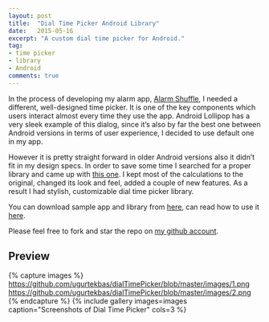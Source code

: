 ```yaml
---
layout: post
title:  "Dial Time Picker Android Library"
date:   2015-05-16
excerpt: "A custom dial time picker for Android."
tag:
- time picker
- library
- Android
comments: true
---
```

In the process of developing my alarm app, [Alarm Shuffle](https://play.google.com/store/apps/details?id=com.ugurtekbas.alarmshuffle), I needed a different, well-designed time picker. It is one of the key components which users interact almost every time they use the app. Android Lollipop has a very sleek example of this dialog, since it’s also by far the best one between Android versions in terms of user experience, I decided to use default one in my app.

However it is pretty straight forward in older Android versions also it didn’t fit in my design specs. In order to save some time I searched for a proper library and came up with [this one](https://github.com/erz05/TimePicker). I kept most of the calculations to the original, changed its look and feel, added a couple of new features. As a result I had stylish, customizable dial time picker library.

You can download sample app and library from [here](https://github.com/ugurtekbas/dialTimePicker), can read how to use it [here](https://github.com/ugurtekbas/dialTimePicker/blob/master/README.md).

Please feel free to fork and star the repo on [my github account](https://github.com/ugurtekbas).

## Preview

{% capture images %}
	https://github.com/ugurtekbas/dialTimePicker/blob/master/images/1.png
	https://github.com/ugurtekbas/dialTimePicker/blob/master/images/2.png
{% endcapture %}
{% include gallery images=images caption="Screenshots of Dial Time Picker" cols=3 %}
